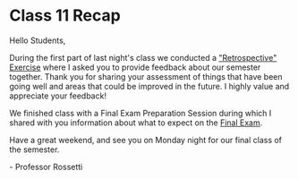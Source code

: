 # Class 11 Recap

Hello Students,

During the first part of last night's class we conducted a ["Retrospective" Exercise](https://github.com/prof-rossetti/nyu-info-2335-70-201706/blob/master/exercises/retrospective/exercise.md) where I asked you to provide feedback about our semester together. Thank you for sharing your assessment of things that have been going well and areas that could be improved in the future. I highly value and appreciate your feedback!

We finished class with a Final Exam Preparation Session during which I shared with you information about what to expect on the [Final Exam](https://github.com/prof-rossetti/nyu-info-2335-70-201706/blob/master/exams/final/exam.md).

Have a great weekend, and see you on Monday night for our final class of the semester.

\- Professor Rossetti
